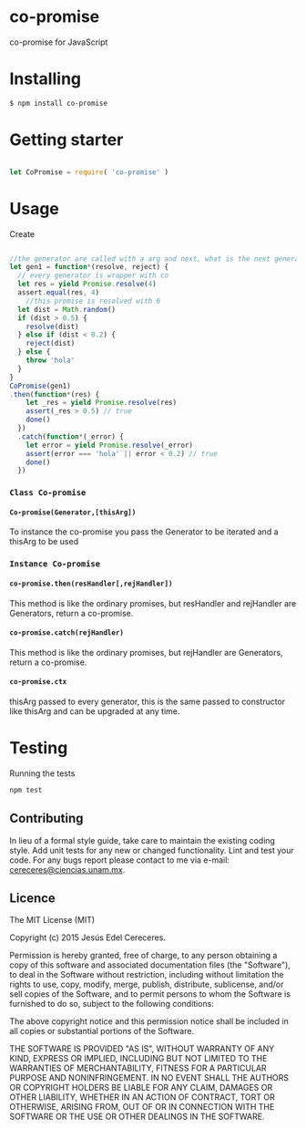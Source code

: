 
# co-promise
co-promise for JavaScript

# Installing

```bash
$ npm install co-promise
```

# Getting starter

```js

let CoPromise = require( 'co-promise' )
```
# Usage

Create

```js

//the generator are called with a arg and next, what is the next generator
let gen1 = function*(resolve, reject) {
  // every generator is wrapper with co
  let res = yield Promise.resolve(4)
  assert.equal(res, 4)
    //this promise is resolved with 6
  let dist = Math.random()
  if (dist > 0.5) {
    resolve(dist)
  } else if (dist < 0.2) {
    reject(dist)
  } else {
    throw 'hola'
  }
}
CoPromise(gen1)
.then(function*(res) {
    let _res = yield Promise.resolve(res)
    assert(_res > 0.5) // true
    done()
  })
  .catch(function*(_error) {
    let error = yield Promise.resolve(_error)
    assert(error === 'hola' || error < 0.2) // true
    done()
  })
```
### `Class Co-promise`
#### `Co-promise(Generator,[thisArg])`
To instance the co-promise you pass the Generator to be iterated and a thisArg to be used

### `Instance Co-promise`
#### `co-promise.then(resHandler[,rejHandler])`
This method is like the ordinary promises, but resHandler and rejHandler are Generators, return a co-promise.

#### `co-promise.catch(rejHandler)`
This method is like the ordinary promises, but  rejHandler are Generators, return a co-promise.

#### `co-promise.ctx`
thisArg passed to every generator, this is the same passed to constructor like thisArg and can be
upgraded at any time.

# Testing

Running the tests

```bash
npm test
```


## Contributing
In lieu of a formal style guide, take care to maintain the existing coding style. Add unit tests for any new or changed functionality. Lint and test your code.  For any bugs report please contact to me via e-mail: cereceres@ciencias.unam.mx.

## Licence
The MIT License (MIT)

Copyright (c) 2015 Jesús Edel Cereceres.

Permission is hereby granted, free of charge, to any person obtaining a copy of this software and associated documentation files (the "Software"), to deal in the Software without restriction, including without limitation the rights to use, copy, modify, merge, publish, distribute, sublicense, and/or sell copies of the Software, and to permit persons to whom the Software is furnished to do so, subject to the following conditions:

The above copyright notice and this permission notice shall be included in all copies or substantial portions of the Software.

THE SOFTWARE IS PROVIDED "AS IS", WITHOUT WARRANTY OF ANY KIND, EXPRESS OR IMPLIED, INCLUDING BUT NOT LIMITED TO THE WARRANTIES OF MERCHANTABILITY, FITNESS FOR A PARTICULAR PURPOSE AND NONINFRINGEMENT. IN NO EVENT SHALL THE AUTHORS OR COPYRIGHT HOLDERS BE LIABLE FOR ANY CLAIM, DAMAGES OR OTHER LIABILITY, WHETHER IN AN ACTION OF CONTRACT, TORT OR OTHERWISE, ARISING FROM, OUT OF OR IN CONNECTION WITH THE SOFTWARE OR THE USE OR OTHER DEALINGS IN THE SOFTWARE.
